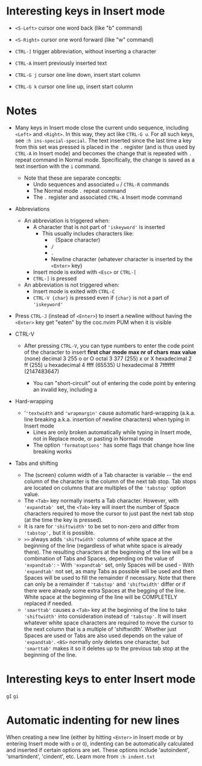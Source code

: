 # Interesting keys in Insert mode
- `<S-Left>`        cursor one word back (like "b" command)
- `<S-Right>`       cursor one word forward (like "w" command)

- `CTRL-]`          trigger abbreviation, without inserting a character

- `CTRL-A`          insert previously inserted text

- `CTRL-G j`        cursor one line down, insert start column
- `CTRL-G k`        cursor one line up, insert start column

# Notes
- Many keys in Insert mode close the current undo sequence, including `<Left>` and `<Right>`. In this way, they act like `CTRL-G u`. For all such keys, see `:h ins-special-special`. The text inserted since the last time a key from this set was pressed is placed in the `.` register (and is thus used by `CTRL-A` in Insert mode) and becomes the change that is repeated with `.` repeat command in Normal mode. Specifically, the change is saved as a text insertion with the `i` command.
    - Note that these are separate concepts:
        - Undo sequences and associated `u` / `CTRL-R` commands
        - The Normal mode `.` repeat command
        - The `.` register and associated `CTRL-A` Insert mode command

- Abbreviations
    - An abbreviation is triggered when:
        - A character that is not part of `'iskeyword'` is inserted
            - This usually includes characters like:
                - ` ` (Space character)
                - `/`
                - `.`
                - Newline character (whatever character is inserted by the `<Enter>` key)
        - Insert mode is exited with `<Esc>` or `CTRL-[`
        - `CTRL-]` is pressed
    - An abbreviation is not triggered when:
        - Insert mode is exited with `CTRL-C`
        - `CTRL-V {char}` is pressed even if `{char}` is not a part of `'iskeyword'`

- Press `CTRL-J` (instead of `<Enter>`) to insert a newline without having the `<Enter>` key get "eaten" by the coc.nvim PUM when it is visible

- CTRL-V
    - After pressing `CTRL-V`, you can type numbers to enter the code point of the character to insert
        **first char**       **mode**             **max nr of chars**     **max value**
        (none)           decimal          3                   255
        o or O           octal            3                   377      (255)
        x or X           hexadecimal      2                   ff       (255)
        u                hexadecimal      4                   ffff     (65535)
        U                hexadecimal      8                   7fffffff (2147483647)

        - You can "short-circuit" out of entering the code point by entering an invalid key, including a <Space>

- Hard-wrapping
    - '`'textwidth` and `'wrapmargin'` cause automatic hard-wrapping (a.k.a. line breaking a.k.a. insertion of newline characters) when typing in Insert mode
        - Lines are only broken automatically while typing in Insert mode, not in Replace mode, or pasting in Normal mode
        - The option `'formatoptions'` has some flags that change how line breaking works

- Tabs and shifting
    - The (screen) column width of a Tab character is variable -- the end column of the character is the column of the next tab stop. Tab stops are located on columns that are multiples of the `'tabstop'` option value.
    - The `<Tab>` key normally inserts a Tab character. However, with `'expandtab' `set, the `<Tab>` key will insert the number of Space characters required to move the cursor to just past the next tab stop (at the time the key is pressed).
    - It is rare for `'shiftwidth'` to be set to non-zero and differ from `'tabstop',` but it is possible.
    - `>>` always adds `'shiftwidth'` columns of white space at the beginning of the line (regardless of what white space is already there). The resulting characters at the beginning of the line will be a combination of Tabs and Spaces, depending on the value of `'expandtab'`:
            - With `'expandtab'` set, only Spaces will be used
            - With `'expandtab'` not set, as many Tabs as possible will be used and then Spaces will be used to fill the remainder if necessary. Note that there can only be a remainder if `'tabstop'` and `'shiftwidth'` differ or if there were already some extra Spaces at the begging of the line.
        White space at the beginning of the line will be COMPLETELY replaced if needed.
    - `'smarttab'` causes a `<Tab>` key at the beginning of the line to take `'shiftwidth'` into consideration instead of `'tabstop'`. It will insert whatever white space characters are required to move the cursor to the next column that is a multiple of 'shiftwidth'. Whether just Spaces are used or Tabs are also used depends on the value of `'expandtab'`. `<BS>` normally only deletes one character, but `'smarttab'` makes it so it deletes up to the previous tab stop at the beginning of the line.

# Interesting keys to enter Insert mode
`gI`
`gi`

# Automatic indenting for new lines
When creating a new line (either by hitting `<Enter>` in Insert mode or by entering Insert mode with `o` or `O`), indenting can be automatically calculated and inserted if certain options are set. These options include 'autoindent', 'smartindent', 'cindent', etc. Learn more from `:h indent.txt`
